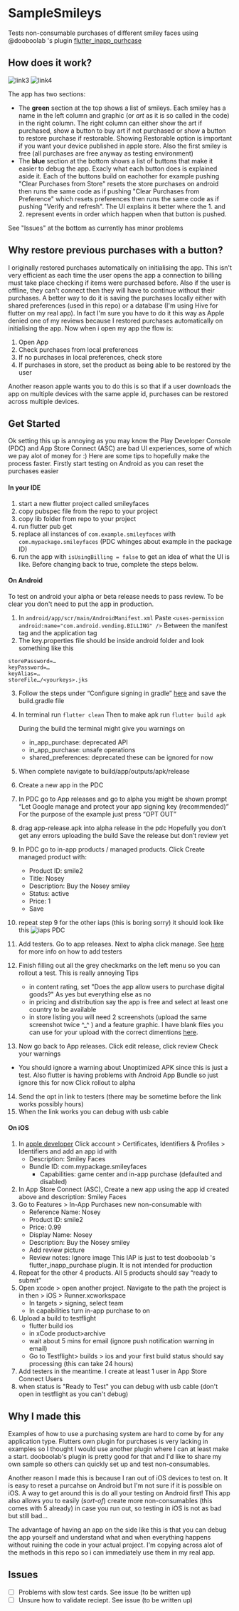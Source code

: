 # SampleSmileys
Tests non-consumable purchases of different smiley faces using @dooboolab 's plugin [flutter_inapp_purhcase](https://github.com/dooboolab/flutter_inapp_purchase)

## How does it work?

![link3](https://github.com/DevonTomatoSandwich/SampleSmileys/blob/master/readmepics/small_screenshot_android.jpg)            ![link4](https://github.com/DevonTomatoSandwich/SampleSmileys/blob/master/readmepics/small_screenshot_ios.png)

The app has two sections: 
- The **green** section at the top shows a list of smileys. Each smiley has a name in the left column and graphic (or *art* as it is so called in the code) in the right column. The right column can either show the art if purchased, show a button to buy art if not purchased or show a button to restore purchase if restorable. Showing Restorable option is important if you want your device published in apple store. Also the first smiley is free (all purchases are free anyway as testing environment)
- The **blue** section at the bottom shows a list of buttons that make it easier to debug the app. Exacly what each button does is explained aside it. Each of the buttons build on eachother for example pushing "Clear Purchases from Store" resets the store purchases on android then runs the same code as if pushing "Clear Purchases from Preference" which resets preferences then runs the same code as if pushing "Verify and refresh". The UI explains it better where the 1. and 2. represent events in order which happen when that button is pushed.

See "Issues" at the bottom as currently has minor problems

## Why restore previous purchases with a button?
I originally restored purchases automatically on initialising the app. This isn't very efficient as each time the user opens the app a connection to billing must take place checking if items were purchased before. Also if the user is offline, they can't connect then they will have to continue without their purchases. A better way to do it is saving the purchases locally either with shared preferences (used in this repo) or a database (I'm using Hive for flutter on my real app). In fact I'm sure you have to do it this way as Apple denied one of my reviews because I restored purchases automatically on initialising the app. Now when i open my app the flow is:
1. Open App 
2. Check purchases from local preferences 
3. If no purchases in local preferences, check store 
4. If purchases in store, set the product as being able to be restored by the user

Another reason apple wants you to do this is so that if a user downloads the app on multiple devices with the same apple id, purchases can be restored across multiple devices.

## Get Started

Ok setting this up is annoying as you may know the Play Developer Console (PDC) and App Store Connect (ASC) are bad UI experiences, some of which we pay alot of money for :)
Here are some tips to hopefully make the process faster. Firstly start testing on Android as you can reset the purchases easier

#### In your IDE
1. start a new flutter project called smileyfaces
1. copy pubspec file from the repo to your project
2. copy lib folder from repo to your project
3. run flutter pub get
4. replace all instances of `com.example.smileyfaces` with `com.mypackage.smileyfaces` (PDC whinges about example in the package ID)
5. run the app  with `isUsingBilling = false` to get an idea of what the UI is like. Before changing back to true, complete the steps below.

#### On Android

To test on android your alpha or beta release needs to pass review. To be clear you don't need to put the app in production.
1. In `android/app/scr/main/AndroidManifest.xml`
Paste `<uses-permission android:name="com.android.vending.BILLING" />`
Between the manifest tag and the application tag
2. The key.properties file should be inside android folder and look something like this
```
storePassword=…
keyPassword=…
keyAlias=…
storeFile…/<yourkeys>.jks
```
3. Follow the steps under “Configure signing in gradle” [here](https://flutter.dev/docs/deployment/android#configure-signing-in-gradle) and save the build.gradle file
4. In terminal run
`flutter clean`
Then to make apk run
`flutter build apk`

   During the build the terminal might give you warnings on
   -	in_app_purchase: deprecated API
   -	in_app_purchase: unsafe operations
   -	shared_preferences: deprecated
   these can be ignored for now
5. When complete navigate to build/app/outputs/apk/release
6. Create a new app in the PDC
7. In PDC go to App releases and go to alpha you might be shown prompt “Let Google manage and protect your app signing key (recommended)” For the purpose of the example just press “OPT OUT”
8. drag app-release.apk into alpha release in the pdc
Hopefully you don’t get any errors uploading the build
Save the release but don’t review yet
9. In PDC go to in-app products / managed products. Click Create managed product with:
   - Product ID: smile2
   - Title: Nosey
   - Description: Buy the Nosey smiley
   - Status: active
   - Price: 1
   - Save
10. repeat step 9 for the other iaps (this is boring sorry) it should look like this
![iaps PDC](https://github.com/DevonTomatoSandwich/SampleSmileys/blob/master/readmepics/play_store_iap.png)
11. Add testers. Go to app releases. Next to alpha click manage.
See [here](https://support.google.com/googleplay/android-developer/answer/3131213) for more info on how to add testers
12. Finish filling out all the grey checkmarks on the left menu so you can rollout a test.
   This is really annoying
   Tips
    -	in content rating, set "Does the app allow users to purchase digital goods?" As yes but everything else as no
    -	in pricing and distribution say the app is free and select at least one country to be available
    -	in store listing you will need 2 screenshots (upload the same screenshot twice ^\_^ ) and a feature graphic. I have blank files you can use for your upload with the correct dimentions [here](https://github.com/DevonTomatoSandwich/SampleSmileys/tree/master/screenshots).
13. Now go back to App releases. Click edit release, click review
Check your warnings
-	You should ignore a warning about Unoptimized APK since this is just a test. Also flutter is having problems with Android App Bundle so just ignore this for now
Click rollout to alpha 
14. Send the opt in link to testers (there may be sometime before the link works possibly hours)
15. When the link works you can debug with usb cable

#### On iOS
1. In [apple developer](https://developer.apple.com) Click account > Certificates, Identifiers & Profiles > Identifiers
and add an app id with
   - Description: Smiley Faces
   - Bundle ID: com.mypackage.smileyfaces
	 - Capabilities: game center and in-app purchase (defaulted and disabled)
2. In App Store Connect (ASC), Create a new app using the app id created above and description: Smiley Faces
3. Go to Features > In-App Purchases new non-consumable with
	 - Reference Name: Nosey
   - Product ID: smile2
   - Price: 0.99
   - Display Name: Nosey
   - Description: Buy the Nosey smiley
   - Add review picture
   - Review notes: Ignore image
   This IAP is just to test dooboolab 's flutter_inapp_purchase plugin.
   It is not intended for production
4. Repeat for the other 4 products. All 5 products should say “ready to submit”
5. Open xcode > open another project. Navigate to the path the project is in then > iOS > Runner.xcworkspace
	 - In targets > signing, select team
   - In capabilities turn in-app purchase to on
6. Upload a build to testflight
   - flutter build ios
   - in xCode product>archive
   - wait about 5 mins for email (ignore push notification warning in email)
   - Go to Testflight> builds > ios and your first build status should say processing (this can take 24 hours)
7. Add testers in the meantime. I create at least 1 user in App Store Connect Users
8. when status is "Ready to Test" you can debug with usb cable (don't open in testflight as you can't debug)


## Why I made this
Examples of how to use a purchasing system are hard to come by for any application type. Flutters own plugin for purchases is very lacking in examples so I thought I would use another plugin where I can at least make a start. dooboolab's plugin is pretty good for that and I'd like to share my own sample so others can quickly set up and test non-consumables.

Another reason I made this is because I ran out of iOS devices to test on. It is easy to reset a purcahse on Android but I'm not sure if it is possible on iOS. A way to get around this is do all your testing on Android first! This app also allows you to easily (*sort-of*) create more non-consumables (this comes with 5 already) in case you run out, so testing in iOS is not as bad but still bad...

The advantage of having an app on the side like this is that you can debug the app yourself and understand what and when everything happens without ruining the code in your actual project. I'm copying across alot of the methods in this repo so i can immediately use them in my real app.

## Issues
- [ ] Problems with slow test cards.  See issue (to be written up)
- [ ] Unsure how to validate reciept. See issue (to be written up)
